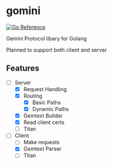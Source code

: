 # gomini
[![Go Reference](https://pkg.go.dev/badge/github.com/nailuj29/gomini.svg)](https://pkg.go.dev/github.com/nailuj29/gomini)

Gemini Protocol libary for Golang

Planned to support both client and server

## Features
- [ ] Server
  - [x] Request Handling 
  - [x] Routing
    - [x] Basic Paths
    - [x] Dynamic Paths
  - [x] Gemtext Builder
  - [x] Read client certs
  - [ ] Titan
- [ ] Client
  - [ ] Make requests
  - [x] Gemtext Parser
  - [ ] Titan
